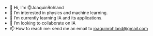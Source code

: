 - 👋 Hi, I’m @JoaquínRohland
- 👀 I’m interested in physics and machine learning.
- 🌱 I’m currently learning IA and its applications.
- 💞️ I’m looking to collaborate on IA
- 📫 How to reach me: send me an email to joaquinrohland@gmail.com 

<!---
soren-hub/soren-hub is a ✨ special ✨ repository because its `README.md` (this file) appears on your GitHub profile.
You can click the Preview link to take a look at your changes.
--->
